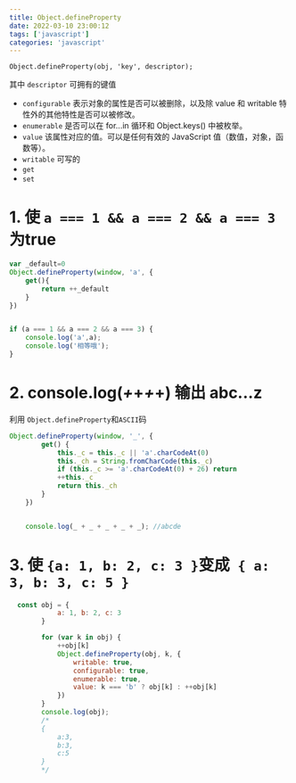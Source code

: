 ```yaml
---
title: Object.defineProperty
date: 2022-03-10 23:00:12
tags: ['javascript']
categories: 'javascript'
---
```



`Object.defineProperty(obj, 'key', descriptor);`

其中 `descriptor` 可拥有的键值

* `configurable` 表示对象的属性是否可以被删除，以及除 value 和 writable 特性外的其他特性是否可以被修改。
* `enumerable`  是否可以在 for...in 循环和 Object.keys() 中被枚举。
* `value` 该属性对应的值。可以是任何有效的 JavaScript 值（数值，对象，函数等）。
* `writable` 可写的
* `get`
* `set`

# 1. 使 `a === 1 && a === 2 && a === 3` 为true

```js
var _default=0
Object.defineProperty(window, 'a', {
    get(){
        return ++_default
    }
})


if (a === 1 && a === 2 && a === 3) {
    console.log('a',a); 
    console.log('相等哦');
}
```

# 2. console.log(_+_+_+_+) 输出 abc...z 

利用 `Object.defineProperty`和`ASCII`码
```js
Object.defineProperty(window, '_', {
        get() {
            this._c = this._c || 'a'.charCodeAt(0)
            this._ch = String.fromCharCode(this._c)
            if (this._c >= 'a'.charCodeAt(0) + 26) return
            ++this._c
            return this._ch
        }
    })


    console.log(_ + _ + _ + _ + _); //abcde

```


# 3. 使   `{a: 1, b: 2, c: 3 }`变成` { a: 3, b: 3, c: 5 }`

```js
  const obj = {
            a: 1, b: 2, c: 3
        }

        for (var k in obj) {
            ++obj[k]
            Object.defineProperty(obj, k, {
                writable: true,
                configurable: true,
                enumerable: true,
                value: k === 'b' ? obj[k] : ++obj[k]
            })
        }
        console.log(obj);
        /*
        {
            a:3,
            b:3,
            c:5
        }
        */
```